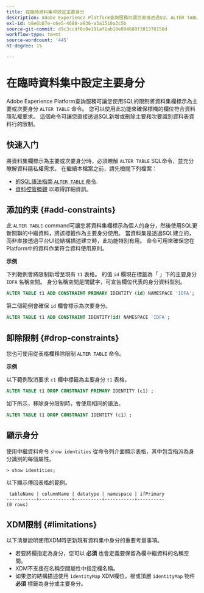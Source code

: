 ```yaml
---
title: 在臨時資料集中設定主要身分
description: Adobe Experience Platform查詢服務可讓您直接透過SQL ALTER TABLE命令，為臨機架構資料集欄位設定身分或主要身分。 本檔案說明如何使用ALTER TABLE指令來設定主要身分或次要身分。
exl-id: b8e6b87e-c6e5-4688-a936-a3a1510a3c5b
source-git-commit: d9c3ccdf0c0e191af1ab18e894688f301378156d
workflow-type: tm+mt
source-wordcount: '445'
ht-degree: 1%

---
```


# 在臨時資料集中設定主要身分

Adobe Experience Platform查詢服務可讓您使用SQL的限制將資料集欄標示為主要或次要身分 `ALTER TABLE` 命令。 您可以使用此功能來確保標幟的欄位符合資料隱私權要求。 這個命令可讓您直接透過SQL新增或刪除主要和次要識別資料表資料行的限制。

## 快速入门

將資料集欄標示為主要或次要身分時，必須瞭解 `ALTER TABLE` SQL命令，並充分瞭解資料隱私權需求。 在繼續本檔案之前，請先檢閱下列檔案：

* [的SQL語法指南 `ALTER TABLE` 命令](../sql/syntax.md).
* [資料控管概觀](../../data-governance/home.md) 以取得詳細資訊。

## 添加约束 {#add-constraints}

此 `ALTER TABLE` command可讓您將資料集欄標示為個人的身分，然後使用SQL更新關聯的中繼資料，將該標籤作為主要身分使用。 當資料集是透過SQL建立的，而非直接透過平台UI從結構描述建立時，此功能特別有用。 命令可用來確保您在Platform中的資料作業符合資料使用原則。

**示例**

下列範例會將限制新增至現有 `t1` 表格。 的值 `id` 欄現在標籤為「 」下的主要身分 `IDFA` 名稱空間。 身分名稱空間是關鍵字，可宣告欄位代表的身分資料型別。

```sql
ALTER TABLE t1 ADD CONSTRAINT PRIMARY IDENTITY (id) NAMESPACE 'IDFA';
```

第二個範例會確保 `id` 欄會標示為次要身分。

```sql
ALTER TABLE t1 ADD CONSTRAINT IDENTITY(id) NAMESPACE 'IDFA';
```

## 卸除限制 {#drop-constraints}

您也可使用從表格欄移除限制 `ALTER TABLE` 命令。

**示例**

以下範例取消要求 `c1` 欄中標籤為主要身分 `t1` 表格。

```sql
ALTER TABLE t1 DROP CONSTRAINT PRIMARY IDENTITY (c1) ;
```

如下所示，移除身分限制時，會使用相同的語法。

```sql
ALTER TABLE t1 DROP CONSTRAINT IDENTITY (c1) ;
```

## 顯示身分

使用中繼資料命令 `show identities` 從命令列介面顯示表格，其中包含指派為身分識別的每個屬性。

```shell
> show identities;
```

以下顯示傳回表格的範例。

```console
 tableName | columnName | datatype | namespace | ifPrimary
-----------+------------+----------+-----------+----------
(0 rows)
```

## XDM限制 {#limitations}

以下清單說明使用XDM時更新現有資料集中身分的重要考量事項。

* 若要將欄指定為身分，您可以 **必須** 也會定義要保留為欄中繼資料的名稱空間。
* XDM不支援在名稱空間屬性中指定欄名稱。
* 如果您的結構描述使用 `identityMap` XDM欄位，根或頂層 `identityMap` 物件 **必須** 標籤為身分或主要身分。
